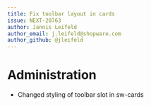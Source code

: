 ```yaml
---
title: Fix toolbar layout in cards
issue: NEXT-20763
author: Jannis Leifeld
author_email: j.leifeld@shopware.com
author_github: @jleifeld
---
```

# Administration
* Changed styling of toolbar slot in sw-cards
